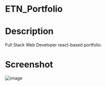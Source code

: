 # ETN_Portfolio


# Description
Full Stack Web Developer react-based portfolio.

# Screenshot

![image](https://user-images.githubusercontent.com/72526902/123853699-9df8eb80-d8d2-11eb-8664-d5f24baa30fc.png)
